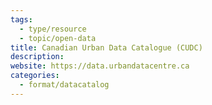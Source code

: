 ```yaml
---
tags:
  - type/resource
  - topic/open-data
title: Canadian Urban Data Catalogue (CUDC)
description: 
website: https://data.urbandatacentre.ca
categories:
  - format/datacatalog
---
```

